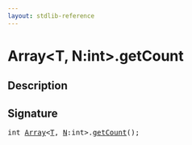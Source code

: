 ```yaml
---
layout: stdlib-reference
---
```


# Array\<T, N:int\>\.getCount

## Description





## Signature 

<pre>
<span class="code_keyword">int</span> <a href="/stdlib-reference/types/array-0/index" class="code_type">Array</a>&lt;<a href="/stdlib-reference/types/array-0/index#typeparam-T" class="code_type">T</a>, <a href="/stdlib-reference/types/array-0/index#decl-N" class="code_var">N</a>:<span class="code_keyword">int</span>&gt;.<a href="/stdlib-reference/types/array-0/getcount-3">getCount</a>();

</pre>


